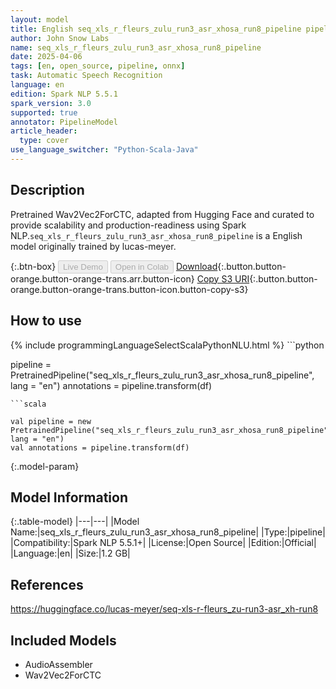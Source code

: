 ```yaml
---
layout: model
title: English seq_xls_r_fleurs_zulu_run3_asr_xhosa_run8_pipeline pipeline Wav2Vec2ForCTC from lucas-meyer
author: John Snow Labs
name: seq_xls_r_fleurs_zulu_run3_asr_xhosa_run8_pipeline
date: 2025-04-06
tags: [en, open_source, pipeline, onnx]
task: Automatic Speech Recognition
language: en
edition: Spark NLP 5.5.1
spark_version: 3.0
supported: true
annotator: PipelineModel
article_header:
  type: cover
use_language_switcher: "Python-Scala-Java"
---
```


## Description

Pretrained Wav2Vec2ForCTC, adapted from Hugging Face and curated to provide scalability and production-readiness using Spark NLP.`seq_xls_r_fleurs_zulu_run3_asr_xhosa_run8_pipeline` is a English model originally trained by lucas-meyer.

{:.btn-box}
<button class="button button-orange" disabled>Live Demo</button>
<button class="button button-orange" disabled>Open in Colab</button>
[Download](https://s3.amazonaws.com/auxdata.johnsnowlabs.com/public/models/seq_xls_r_fleurs_zulu_run3_asr_xhosa_run8_pipeline_en_5.5.1_3.0_1743934354127.zip){:.button.button-orange.button-orange-trans.arr.button-icon}
[Copy S3 URI](s3://auxdata.johnsnowlabs.com/public/models/seq_xls_r_fleurs_zulu_run3_asr_xhosa_run8_pipeline_en_5.5.1_3.0_1743934354127.zip){:.button.button-orange.button-orange-trans.button-icon.button-copy-s3}

## How to use



<div class="tabs-box" markdown="1">
{% include programmingLanguageSelectScalaPythonNLU.html %}
```python

pipeline = PretrainedPipeline("seq_xls_r_fleurs_zulu_run3_asr_xhosa_run8_pipeline", lang = "en")
annotations =  pipeline.transform(df)   

```
```scala

val pipeline = new PretrainedPipeline("seq_xls_r_fleurs_zulu_run3_asr_xhosa_run8_pipeline", lang = "en")
val annotations = pipeline.transform(df)

```
</div>

{:.model-param}
## Model Information

{:.table-model}
|---|---|
|Model Name:|seq_xls_r_fleurs_zulu_run3_asr_xhosa_run8_pipeline|
|Type:|pipeline|
|Compatibility:|Spark NLP 5.5.1+|
|License:|Open Source|
|Edition:|Official|
|Language:|en|
|Size:|1.2 GB|

## References

https://huggingface.co/lucas-meyer/seq-xls-r-fleurs_zu-run3-asr_xh-run8

## Included Models

- AudioAssembler
- Wav2Vec2ForCTC
